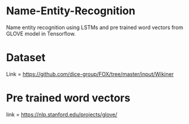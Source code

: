 # Name-Entity-Recognition
Name entity recognition using LSTMs and pre trained word vectors from GLOVE model in Tensorflow.

# Dataset
Link = https://github.com/dice-group/FOX/tree/master/input/Wikiner

# Pre trained word vectors
link = https://nlp.stanford.edu/projects/glove/
